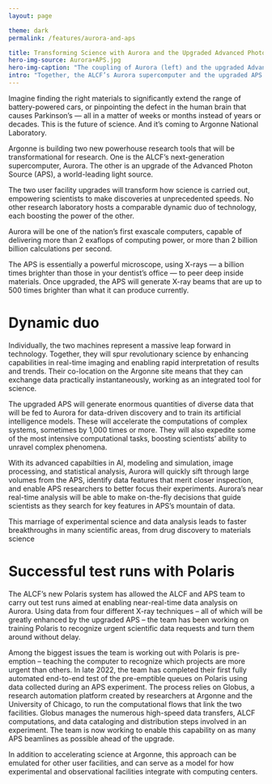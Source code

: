 ```yaml
---
layout: page

theme: dark
permalink: /features/aurora-and-aps

title: Transforming Science with Aurora and the Upgraded Advanced Photon Source
hero-img-source: Aurora+APS.jpg
hero-img-caption: "The coupling of Aurora (left) and the upgraded Advanced Photon Source (APS) will spur revolutionary science at Argonne and beyond."
intro: "Together, the ALCF’s Aurora supercomputer and the upgraded APS will change science as we know it, combining exascale computing power with experimental science to  accelerate new discoveries."
---
```



Imagine finding the right materials to significantly extend the range of battery-powered cars, or pinpointing the defect in the human brain that causes Parkinson’s — all in a matter of weeks or months instead of years or decades. This is the future of science. And it’s coming to Argonne National Laboratory.

Argonne is building two new powerhouse research tools that will be transformational for research. One is the ALCF’s next-generation supercomputer, Aurora. The other is an upgrade of the Advanced Photon Source (APS), a world-leading light source.

The two user facility upgrades will transform how science is carried out, empowering scientists to make discoveries at unprecedented speeds. No other research laboratory hosts a comparable dynamic duo of technology, each boosting the power of the other.

Aurora will be one of the nation’s first exascale computers, capable of delivering more than 2 exaflops of computing power, or more than 2 billion billion calculations per second.

The APS is essentially a powerful microscope, using X-rays — a billion times brighter than those in your dentist’s office — to peer deep inside materials. Once upgraded, the APS will generate X-ray beams that are up to 500 times brighter than what it can produce currently.

# Dynamic duo

Individually, the two machines represent a massive leap forward in technology. Together, they will spur revolutionary science by enhancing capabilities in real-time imaging and enabling rapid interpretation of results and trends. Their co-location on the Argonne site means that they can exchange data practically instantaneously, working as an integrated tool for science.

The upgraded APS will generate enormous quantities of diverse data that will be fed to Aurora for data-driven discovery and to train its artificial intelligence models. These will accelerate the computations of complex systems, sometimes by 1,000 times or more. They will also expedite some of the most intensive computational tasks, boosting scientists’ ability to unravel complex phenomena.

With its advanced capabilties in AI, modeling and simulation, image processing, and statistical analysis, Aurora will quickly sift through large volumes from the APS, identify data features that merit closer inspection, and enable APS researchers to better focus their experiments. Aurora’s near real-time analysis will be able to make on-the-fly decisions that guide scientists as they search for key features in APS’s mountain of data.

This marriage of experimental science and data analysis leads to faster breakthroughs in many scientific areas, from drug discovery to materials science

# Successful test runs with Polaris 

The ALCF’s new Polaris system has allowed the ALCF and APS team to carry out test runs aimed at enabling near-real-time data analysis on Aurora. Using data from four different X-ray techniques – all of which will be greatly enhanced by the upgraded APS – the team has been working on training Polaris to recognize urgent scientific data requests and turn them around without delay. 

Among the biggest issues the team is working out with Polaris is pre-emption – teaching the computer to recognize which projects are more urgent than others. In late 2022, the team has completed their first fully automated end-to-end test of the pre-emptible queues on Polaris using data collected during an APS experiment. The process relies on Globus, a research automation platform created by researchers at Argonne and the University of Chicago, to run the computational flows that link the two facilities. Globus manages the numerous high-speed data transfers, ALCF computations, and data cataloging and distribution steps involved in an experiment. The team is now working to enable this capability on as many APS beamlines as possible ahead of the upgrade.

In addition to accelerating science at Argonne, this approach can be emulated for other user facilities, and can serve as a model for how experimental and observational facilities integrate with computing centers.
